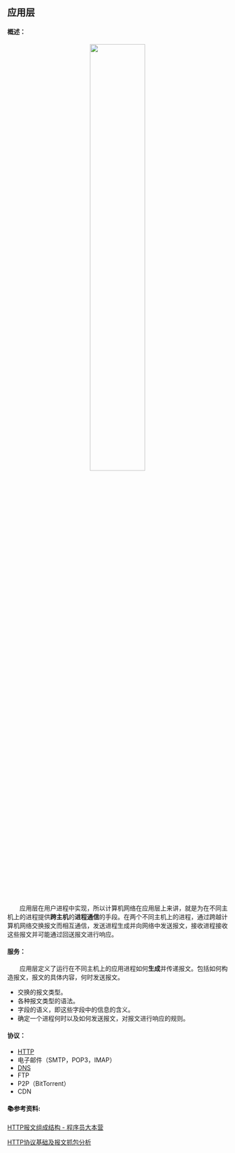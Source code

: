 ## 应用层

#### 概述：

 <div align=center>
    <img src="http://ww4.sinaimg.cn/large/006tNc79ly1g3b9mgvutlj30h80cuaaa.jpg" width="50%"/>
    <br>
 </div>
 
&emsp;&emsp;应用层在用户进程中实现，所以计算机网络在应用层上来讲，就是为在不同主机上的进程提供**跨主机**的**进程通信**的手段。在两个不同主机上的进程，通过跨越计算机网络交换报文而相互通信，发送进程生成并向网络中发送报文，接收进程接收这些报文并可能通过回送报文进行响应。

#### 服务：

&emsp;&emsp;应用层定义了运行在不同主机上的应用进程如何**生成**并传递报文。包括如何构造报文，报文的具体内容，何时发送报文。

* 交换的报文类型。
* 各种报文类型的语法。
* 字段的语义，即这些字段中的信息的含义。
* 确定一个进程何时以及如何发送报文，对报文进行响应的规则。

#### 协议：

* [HTTP](HTTP.md)
* 电子邮件（SMTP，POP3，IMAP）
* [DNS](DNS.md)
* FTP
* P2P（BitTorrent）
* CDN

#### 📚参考资料:

[HTTP报文组成结构 - 程序员大本营](http://www.pianshen.com/article/8039276632/)  

[HTTP协议基础及报文抓包分析](http://baijiahao.baidu.com/s?id=1596966404370818881&wfr=spider&for=pc)
